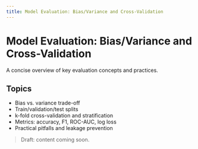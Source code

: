 ```yaml
---
title: Model Evaluation: Bias/Variance and Cross-Validation
---
```


# Model Evaluation: Bias/Variance and Cross-Validation

A concise overview of key evaluation concepts and practices.

## Topics

- Bias vs. variance trade-off
- Train/validation/test splits
- k-fold cross-validation and stratification
- Metrics: accuracy, F1, ROC-AUC, log loss
- Practical pitfalls and leakage prevention

> Draft: content coming soon.

